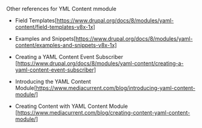 Other references for YML Content mmodule

- Field Templates[https://www.drupal.org/docs/8/modules/yaml-content/field-templates-v8x-1x]


- Examples and Snippets[https://www.drupal.org/docs/8/modules/yaml-content/examples-and-snippets-v8x-1x]

- Creating a YAML Content Event Subscriber [https://www.drupal.org/docs/8/modules/yaml-content/creating-a-yaml-content-event-subscriber]

- Introducing the YAML Content Module[https://www.mediacurrent.com/blog/introducing-yaml-content-module/]

- Creating Content with YAML Content Module [https://www.mediacurrent.com/blog/creating-content-yaml-content-module/]